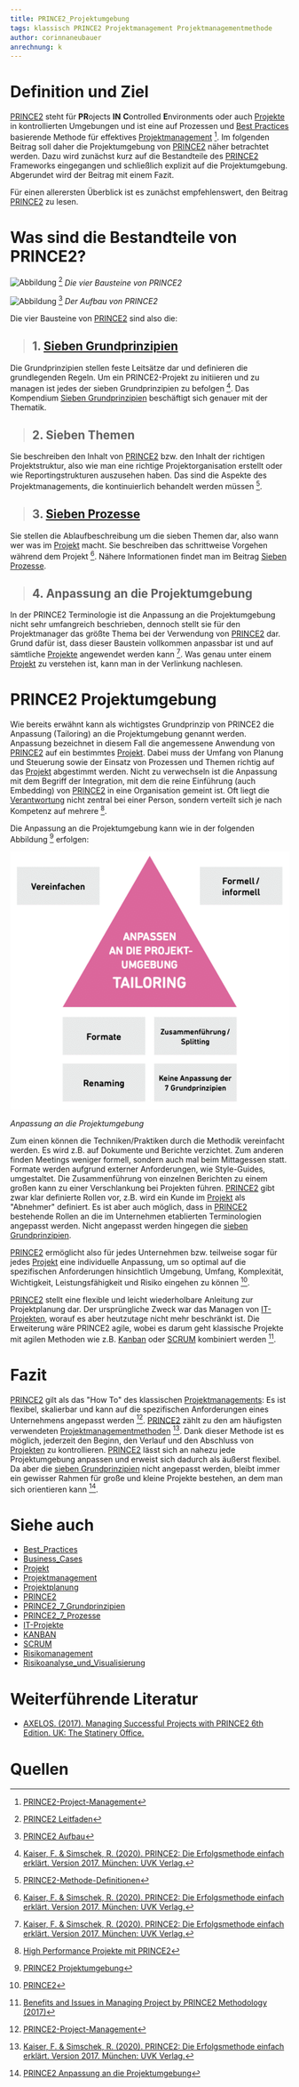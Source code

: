 ```yaml
---
title: PRINCE2_Projektumgebung
tags: klassisch PRINCE2 Projektmanagement Projektmanagementmethode
author: corinnaneubauer
anrechnung: k 
---
```


# Definition und Ziel
[PRINCE2](PRINCE2.md) steht für **PR**ojects **IN** **C**ontrolled **E**nvironments oder auch [Projekte](Projekt.md) in kontrollierten Umgebungen und ist eine auf Prozessen und [Best Practices](Best_Practices.md) basierende Methode für effektives [Projektmanagement](Projektmanagement.md) [^1]. Im folgenden Beitrag soll daher die Projektumgebung von [PRINCE2](PRINCE2.md) näher betrachtet werden. Dazu wird zunächst kurz auf die Bestandteile des [PRINCE2](PRINCE2.md) Frameworks eingegangen und schließlich explizit auf die Projektumgebung. Abgerundet wird der Beitrag mit einem Fazit.

Für einen allerersten Überblick ist es zunächst empfehlenswert, den Beitrag [PRINCE2](PRINCE2.md) zu lesen. 



# Was sind die Bestandteile von PRINCE2?


![Abbildung](PRINCE2_Die_vier_Bausteine/PRINCE2_Projektumgebung.png) [^9]
*Die vier Bausteine von PRINCE2*

![Abbildung](PRINCE2_Aufbau/PRINCE2_Projektumgebung.png) [^10]
*Der Aufbau von PRINCE2* 



Die vier Bausteine von [PRINCE2](PRINCE2.md) sind also die:


> ## 1. [Sieben Grundprinzipien](PRINCE2_7_Grundprinzipien.md)
Die Grundprinzipien stellen feste Leitsätze dar und definieren die grundlegenden Regeln. Um ein PRINCE2-Projekt zu initiieren und zu managen ist jedes der sieben Grundprinzipien zu befolgen [^2]. Das Kompendium [Sieben Grundprinzipien](PRINCE2_7_Grundprinzipien.md) beschäftigt sich genauer mit der Thematik.

> ## 2. Sieben Themen
Sie beschreiben den Inhalt von [PRINCE2](PRINCE2.md) bzw. den Inhalt der richtigen Projektstruktur, also wie man eine richtige Projektorganisation erstellt oder wie Reportingstrukturen auszusehen haben. Das sind die Aspekte des Projektmanagements, die kontinuierlich behandelt werden müssen [^3]. 

> ## 3. [Sieben Prozesse](PRINCE2_7_Prozesse.md)
Sie stellen die Ablaufbeschreibung um die sieben Themen dar, also wann wer was im [Projekt](Projekt.md) macht. Sie beschreiben das schrittweise Vorgehen während dem Projekt [^2]. Nähere Informationen findet man im Beitrag [Sieben Prozesse](PRINCE2_7_Prozesse.md).

> ## 4. Anpassung an die Projektumgebung
In der PRINCE2 Terminologie ist die Anpassung an die Projektumgebung nicht sehr umfangreich beschrieben, dennoch stellt sie für den Projektmanager das größte Thema bei der Verwendung von [PRINCE2](PRINCE2.md) dar. Grund dafür ist, dass dieser Baustein vollkommen anpassbar ist und auf sämtliche [Projekte](Projekt.md) angewendet werden kann [^2]. Was genau unter einem [Projekt](Projekt.md) zu verstehen ist, kann man in der Verlinkung nachlesen. 



# PRINCE2 Projektumgebung

 
Wie bereits erwähnt kann als wichtigstes Grundprinzip von PRINCE2 die Anpassung (Tailoring) an die Projektumgebung genannt werden. Anpassung bezeichnet in diesem Fall die angemessene Anwendung von [PRINCE2](PRINCE2.md) auf ein bestimmtes [Projekt](Projekt.md). Dabei muss der Umfang von Planung und Steuerung sowie der Einsatz von Prozessen und Themen richtig auf das [Projekt](Projekt.md) abgestimmt werden. Nicht zu verwechseln ist die Anpassung mit dem Begriff der Integration, mit dem die reine Einführung (auch Embedding) von [PRINCE2](PRINCE2.md) in eine Organisation gemeint ist. Oft liegt die [Verantwortung](Verantwortlichkeiten.md) nicht zentral bei einer Person, sondern verteilt sich je nach Kompetenz auf mehrere [^4]. 
 

Die Anpassung an die Projektumgebung kann wie in der folgenden Abbildung [^5] erfolgen: 

![Abbildung](PRINCE2_Projektumgebung/PRINCE2_Projektumgebung.png)

*Anpassung an die Projektumgebung*

Zum einen können die Techniken/Praktiken durch die Methodik vereinfacht werden. Es wird z.B. auf Dokumente und Berichte verzichtet. 
Zum anderen finden Meetings weniger formell, sondern auch mal beim Mittagessen statt. 
Formate werden aufgrund externer Anforderungen, wie Style-Guides, umgestaltet. 
Die Zusammenführung von einzelnen Berichten zu einem großen kann zu einer Verschlankung bei Projekten führen. 
[PRINCE2](PRINCE2.md) gibt zwar klar definierte Rollen vor, z.B. wird ein Kunde im [Projekt](Projekt.md) als "Abnehmer" definiert. Es ist aber auch möglich, dass in [PRINCE2](PRINCE2.md) bestehende Rollen an die im Unternehmen etablierten Terminologien angepasst werden. Nicht angepasst werden hingegen die [sieben Grundprinzipien](PRINCE2_7_Grundprinzipien.md). 

[PRINCE2](PRINCE2.md) ermöglicht also für jedes Unternehmen bzw. teilweise sogar für jedes [Projekt](Projekt.md) eine individuelle Anpassung, um so optimal auf die spezifischen Anforderungen hinsichtlich Umgebung, Umfang, Komplexität, Wichtigkeit, Leistungsfähigkeit und Risiko eingehen zu können [^6]. 

[PRINCE2](PRINCE2.md) stellt eine flexible und leicht wiederholbare Anleitung zur Projektplanung dar. Der ursprüngliche Zweck war das Managen von [IT-Projekten](IT-Projekte.md), worauf es aber heutzutage nicht mehr beschränkt ist. Die Erweiterung wäre PRINCE2 agile, wobei es darum geht klassische Projekte mit agilen Methoden wie z.B. [Kanban](Kanban.md) oder [SCRUM](SCRUM.md) kombiniert werden [^7].  

# Fazit

[PRINCE2](PRINCE2.md) gilt als das "How To" des klassischen [Projektmanagements](Projektmanagement.md): Es ist flexibel, skalierbar und kann auf die spezifischen Anforderungen eines Unternehmens angepasst werden [^1]. [PRINCE2](PRINCE2.md) zählt zu den am häufigsten verwendeten [Projektmanagementmethoden](Projektmanagement.md) [^2]. Dank dieser Methode ist es möglich, jederzeit den Beginn, den Verlauf und den Abschluss von [Projekten](Projekt.md) zu kontrollieren. 
[PRINCE2](PRINCE2.md) lässt sich an nahezu jede Projektumgebung anpassen und erweist sich dadurch als äußerst flexibel. Da aber die [sieben Grundprinzipien](PRINCE2_7_Grundprinzipien.md) nicht angepasst werden, bleibt immer ein gewisser Rahmen für große und kleine Projekte bestehen, an dem man sich orientieren kann [^8].



# Siehe auch

* [Best_Practices](Best_Practices.md)
* [Business_Cases](Business_Cases.md)
* [Projekt](Projekt.md)
* [Projektmanagement](Projektmanagement.md)
* [Projektplanung](Projektplanung.md)
* [PRINCE2](PRINCE2.md) 
* [PRINCE2_7_Grundprinzipien](PRINCE2_7_Grundprinzipien.md)
* [PRINCE2_7_Prozesse](PRINCE2_7_Prozesse.md)
* [IT-Projekte](IT-Projekte.md)
* [KANBAN](Kanban.md)
* [SCRUM](SCRUM.md)
* [Risikomanagement](Risikomanagement.md)
* [Risikoanalyse_und_Visualisierung](Risikoanalyse_und_Visualisierung.md)

# Weiterführende Literatur

* [AXELOS. (2017). Managing Successful Projects with PRINCE2 6th Edition. UK: The Statinery Office.](https://www.hugendubel.de/de/ebook_epub/axelos-managing_successful_projects_with_prince2_2009_edition-20000486-produkt-details.html)

# Quellen

[^1]: [PRINCE2-Project-Management](https://www.axelos.com/certifications/propath/prince2-project-management) 
[^2]: [Kaiser, F. & Simschek, R. (2020). PRINCE2: Die Erfolgsmethode einfach erklärt. Version 2017. München: UVK Verlag.](https://www.thalia.de/shop/home/artikeldetails/A1058324519?ProvID=11000522&gclid=EAIaIQobChMIlLeY_ab39AIVY41oCR1tBQeSEAQYAiABEgKXFfD_BwE)
[^3]: [PRINCE2-Methode-Definitionen](https://www.maxpert.de/de/profil/schulungsspektrum/prince2-methode-definitionen/506) 
[^4]: [High Performance Projekte mit PRINCE2](https://www.youtube.com/watch?v=zl4zHUtwmSg) 
[^5]: [PRINCE2 Projektumgebung](https://www.agile-heroes.de/magazine/prince2-projektumgebung/)
[^6]: [PRINCE2](https://de.wikipedia.org/wiki/PRINCE2)
[^7]: [Benefits and Issues in Managing Project by PRINCE2 Methodology (2017)](https://www.researchgate.net/publication/318555680_Benefits_and_Issues_in_Managing_Project_by_PRINCE2_Methodology) 
[^8]: [PRINCE2 Anpassung an die Projektumgebung](https://www.certnow.de/itsm-blog/10-prince2/77-prince2-2017-anpassen-an-die-projektumgebung.html)  
[^9]: [PRINCE2 Leitfaden](https://www.agile-heroes.de/magazine/prince2-leitfaden/) 
[^10]: [PRINCE2 Aufbau](https://www.heitcon3.de/wp-content/uploads/2019/08/PRINCE2-2017-Leseprobe.pdf) 

